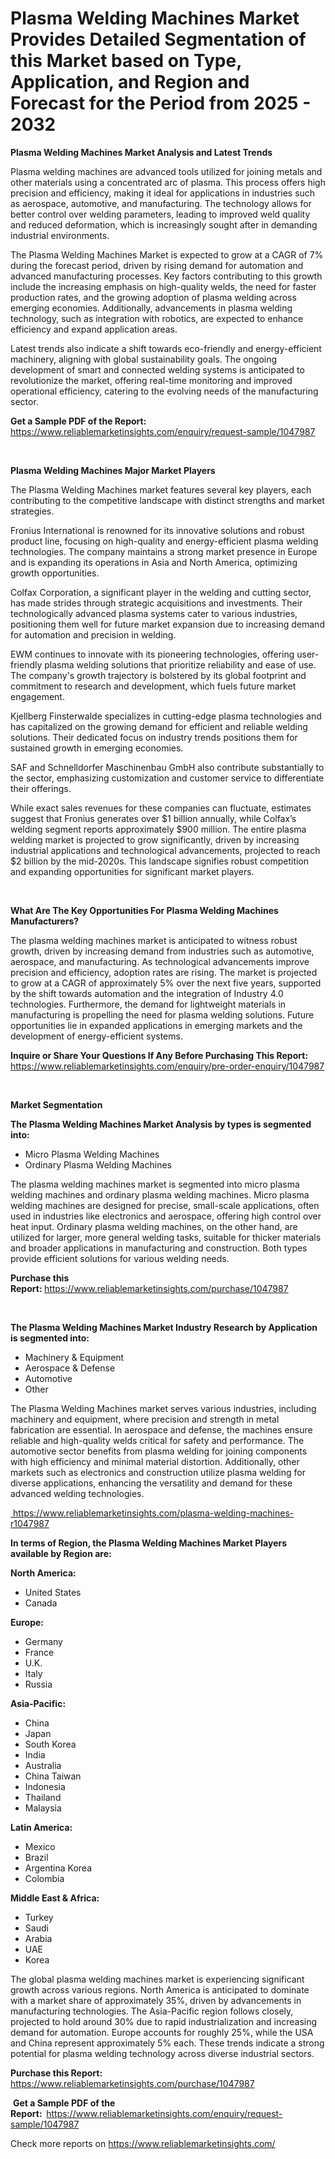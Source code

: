 <p><h1>Plasma Welding Machines Market Provides Detailed Segmentation of this Market based on Type, Application, and Region and Forecast for the Period from 2025 - 2032</h1></p><p><strong>Plasma Welding Machines Market Analysis and Latest Trends</strong></p>
<p><p>Plasma welding machines are advanced tools utilized for joining metals and other materials using a concentrated arc of plasma. This process offers high precision and efficiency, making it ideal for applications in industries such as aerospace, automotive, and manufacturing. The technology allows for better control over welding parameters, leading to improved weld quality and reduced deformation, which is increasingly sought after in demanding industrial environments.</p><p>The Plasma Welding Machines Market is expected to grow at a CAGR of 7% during the forecast period, driven by rising demand for automation and advanced manufacturing processes. Key factors contributing to this growth include the increasing emphasis on high-quality welds, the need for faster production rates, and the growing adoption of plasma welding across emerging economies. Additionally, advancements in plasma welding technology, such as integration with robotics, are expected to enhance efficiency and expand application areas.</p><p>Latest trends also indicate a shift towards eco-friendly and energy-efficient machinery, aligning with global sustainability goals. The ongoing development of smart and connected welding systems is anticipated to revolutionize the market, offering real-time monitoring and improved operational efficiency, catering to the evolving needs of the manufacturing sector.</p></p>
<p><strong>Get a Sample PDF of the Report:&nbsp;</strong> <a href="https://www.reliablemarketinsights.com/enquiry/request-sample/1047987?utm_campaign=2282&utm_medium=2&utm_source=Github&utm_content=ia&utm_term=16022025&utm_id=plasma-welding-machines">https://www.reliablemarketinsights.com/enquiry/request-sample/1047987</a></p>
<p>&nbsp;</p>
<p><strong>Plasma Welding Machines Major Market Players</strong></p>
<p><p>The Plasma Welding Machines market features several key players, each contributing to the competitive landscape with distinct strengths and market strategies. </p><p>Fronius International is renowned for its innovative solutions and robust product line, focusing on high-quality and energy-efficient plasma welding technologies. The company maintains a strong market presence in Europe and is expanding its operations in Asia and North America, optimizing growth opportunities.</p><p>Colfax Corporation, a significant player in the welding and cutting sector, has made strides through strategic acquisitions and investments. Their technologically advanced plasma systems cater to various industries, positioning them well for future market expansion due to increasing demand for automation and precision in welding.</p><p>EWM continues to innovate with its pioneering technologies, offering user-friendly plasma welding solutions that prioritize reliability and ease of use. The company's growth trajectory is bolstered by its global footprint and commitment to research and development, which fuels future market engagement.</p><p>Kjellberg Finsterwalde specializes in cutting-edge plasma technologies and has capitalized on the growing demand for efficient and reliable welding solutions. Their dedicated focus on industry trends positions them for sustained growth in emerging economies.</p><p>SAF and Schnelldorfer Maschinenbau GmbH also contribute substantially to the sector, emphasizing customization and customer service to differentiate their offerings.</p><p>While exact sales revenues for these companies can fluctuate, estimates suggest that Fronius generates over $1 billion annually, while Colfax’s welding segment reports approximately $900 million. The entire plasma welding market is projected to grow significantly, driven by increasing industrial applications and technological advancements, projected to reach $2 billion by the mid-2020s. This landscape signifies robust competition and expanding opportunities for significant market players.</p></p>
<p>&nbsp;</p>
<p><strong>What Are The Key Opportunities For Plasma Welding Machines Manufacturers?</strong></p>
<p><p>The plasma welding machines market is anticipated to witness robust growth, driven by increasing demand from industries such as automotive, aerospace, and manufacturing. As technological advancements improve precision and efficiency, adoption rates are rising. The market is projected to grow at a CAGR of approximately 5% over the next five years, supported by the shift towards automation and the integration of Industry 4.0 technologies. Furthermore, the demand for lightweight materials in manufacturing is propelling the need for plasma welding solutions. Future opportunities lie in expanded applications in emerging markets and the development of energy-efficient systems.</p></p>
<p><strong>Inquire or Share Your Questions If Any Before Purchasing This Report:</strong> <a href="https://www.reliablemarketinsights.com/enquiry/pre-order-enquiry/1047987?utm_campaign=2282&utm_medium=2&utm_source=Github&utm_content=ia&utm_term=16022025&utm_id=plasma-welding-machines">https://www.reliablemarketinsights.com/enquiry/pre-order-enquiry/1047987</a></p>
<p>&nbsp;</p>
<p><strong>Market Segmentation</strong></p>
<p><strong>The Plasma Welding Machines Market Analysis by types is segmented into:</strong></p>
<p><ul><li>Micro Plasma Welding Machines</li><li>Ordinary Plasma Welding Machines</li></ul></p>
<p><p>The plasma welding machines market is segmented into micro plasma welding machines and ordinary plasma welding machines. Micro plasma welding machines are designed for precise, small-scale applications, often used in industries like electronics and aerospace, offering high control over heat input. Ordinary plasma welding machines, on the other hand, are utilized for larger, more general welding tasks, suitable for thicker materials and broader applications in manufacturing and construction. Both types provide efficient solutions for various welding needs.</p></p>
<p><strong>Purchase this Report:&nbsp;</strong><a href="https://www.reliablemarketinsights.com/purchase/1047987?utm_campaign=2282&utm_medium=2&utm_source=Github&utm_content=ia&utm_term=16022025&utm_id=plasma-welding-machines">https://www.reliablemarketinsights.com/purchase/1047987</a></p>
<p>&nbsp;</p>
<p><strong>The Plasma Welding Machines Market Industry Research by Application is segmented into:</strong></p>
<p><ul><li>Machinery & Equipment</li><li>Aerospace & Defense</li><li>Automotive</li><li>Other</li></ul></p>
<p><p>The Plasma Welding Machines market serves various industries, including machinery and equipment, where precision and strength in metal fabrication are essential. In aerospace and defense, the machines ensure reliable and high-quality welds critical for safety and performance. The automotive sector benefits from plasma welding for joining components with high efficiency and minimal material distortion. Additionally, other markets such as electronics and construction utilize plasma welding for diverse applications, enhancing the versatility and demand for these advanced welding technologies.</p></p>
<p><a href="https://www.reliablemarketinsights.com/plasma-welding-machines-r1047987?utm_campaign=2282&utm_medium=2&utm_source=Github&utm_content=ia&utm_term=16022025&utm_id=plasma-welding-machines">&nbsp;https://www.reliablemarketinsights.com/plasma-welding-machines-r1047987</a></p>
<p><strong>In terms of Region, the Plasma Welding Machines Market Players available by Region are:</strong></p>
<p>
    <p> <strong> North America: </strong>
        <ul>
            <li>United States</li>
            <li>Canada</li>
        </ul>
        </p> 
    <p> <strong> Europe: </strong>
        <ul>
            <li>Germany</li>
            <li>France</li>
            <li>U.K.</li>
            <li>Italy</li>
            <li>Russia</li>
        </ul>
        </p> 
    <p> <strong> Asia-Pacific: </strong>
        <ul>
            <li>China</li>
            <li>Japan</li>
            <li>South Korea</li>
            <li>India</li>
            <li>Australia</li>
            <li>China Taiwan</li>
            <li>Indonesia</li>
            <li>Thailand</li>
            <li>Malaysia</li>
        </ul>
        </p> 
    <p> <strong> Latin America: </strong>
        <ul>
            <li>Mexico</li>
            <li>Brazil</li>
            <li>Argentina Korea</li>
            <li>Colombia</li>
        </ul>
        </p> 
    <p> <strong> Middle East & Africa: </strong>
        <ul>
            <li>Turkey</li>
            <li>Saudi</li>
            <li>Arabia</li>
            <li>UAE</li>
            <li>Korea</li>
        </ul>
    </p>
    </p>
<p><p>The global plasma welding machines market is experiencing significant growth across various regions. North America is anticipated to dominate with a market share of approximately 35%, driven by advancements in manufacturing technologies. The Asia-Pacific region follows closely, projected to hold around 30% due to rapid industrialization and increasing demand for automation. Europe accounts for roughly 25%, while the USA and China represent approximately 5% each. These trends indicate a strong potential for plasma welding technology across diverse industrial sectors.</p></p>
<p><strong>Purchase this Report: </strong><a href="https://www.reliablemarketinsights.com/purchase/1047987?utm_campaign=2282&utm_medium=2&utm_source=Github&utm_content=ia&utm_term=16022025&utm_id=plasma-welding-machines">https://www.reliablemarketinsights.com/purchase/1047987</a></p>
<p>&nbsp;<strong>Get a Sample PDF of the Report:&nbsp;&nbsp;</strong><a href="https://www.reliablemarketinsights.com/enquiry/request-sample/1047987?utm_campaign=2282&utm_medium=2&utm_source=Github&utm_content=ia&utm_term=16022025&utm_id=plasma-welding-machines">https://www.reliablemarketinsights.com/enquiry/request-sample/1047987</a></p>
<p><strong></strong></p>
<p>Check more reports on <a href="https://www.reliablemarketinsights.com/?utm_campaign=2282&utm_medium=2&utm_source=Github&utm_content=ia&utm_term=16022025&utm_id=plasma-welding-machines">https://www.reliablemarketinsights.com/</a></p>